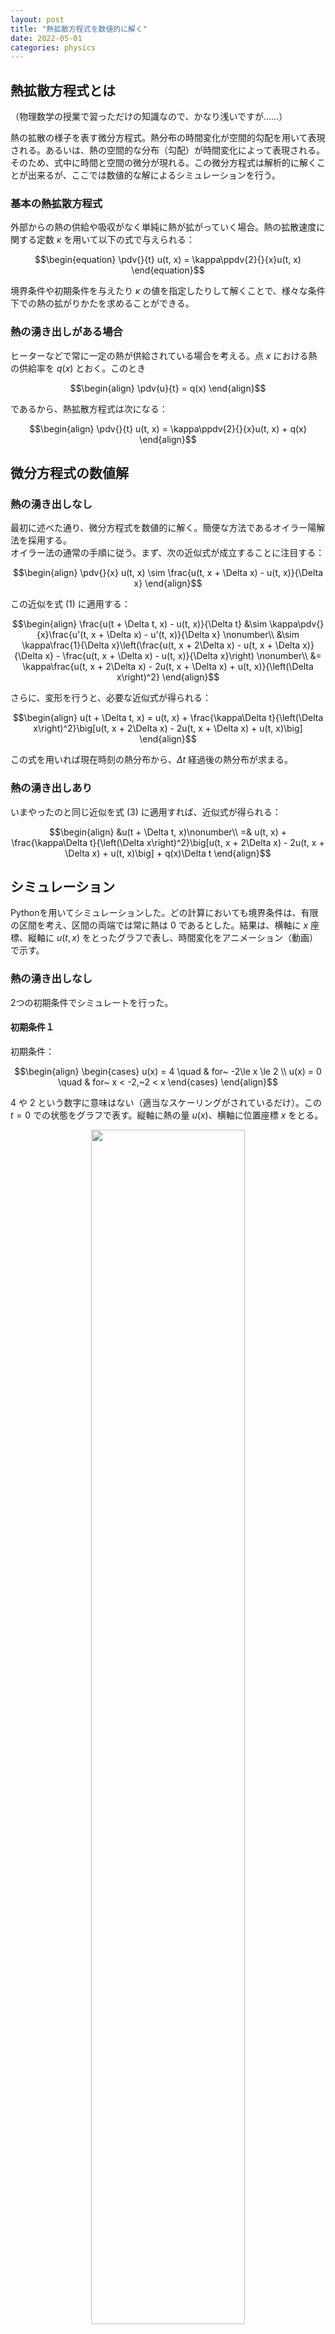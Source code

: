 ```yaml
---
layout: post
title: "熱拡散方程式を数値的に解く"
date: 2022-05-01
categories: physics
---
```


## 熱拡散方程式とは
（物理数学の授業で習っただけの知識なので、かなり浅いですが……）

熱の拡散の様子を表す微分方程式。熱分布の時間変化が空間的勾配を用いて表現される。あるいは、熱の空間的な分布（勾配）が時間変化によって表現される。そのため、式中に時間と空間の微分が現れる。この微分方程式は解析的に解くことが出来るが、ここでは数値的な解によるシミュレーションを行う。

### 基本の熱拡散方程式
外部からの熱の供給や吸収がなく単純に熱が拡がっていく場合。熱の拡散速度に関する定数 $\kappa$ を用いて以下の式で与えられる：

$$\begin{equation}
    \pdv{}{t} u(t, x) = \kappa\ppdv{2}{}{x}u(t, x)
\end{equation}$$

境界条件や初期条件を与えたり $\kappa$ の値を指定したりして解くことで、様々な条件下での熱の拡がりかたを求めることができる。

### 熱の湧き出しがある場合
ヒーターなどで常に一定の熱が供給されている場合を考える。点 $x$ における熱の供給率を $q(x)$ とおく。このとき

$$\begin{align}
    \pdv{u}{t} = q(x)
\end{align}$$

であるから、熱拡散方程式は次になる：

$$\begin{align}
    \pdv{}{t} u(t, x) = \kappa\ppdv{2}{}{x}u(t, x) + q(x)
\end{align}$$

## 微分方程式の数値解
### 熱の湧き出しなし
最初に述べた通り、微分方程式を数値的に解く。簡便な方法であるオイラー陽解法を採用する。  
オイラー法の通常の手順に従う。まず、次の近似式が成立することに注目する：

$$\begin{align}
    \pdv{}{x} u(t, x) \sim \frac{u(t, x + \Delta x) - u(t, x)}{\Delta x}
\end{align}$$

この近似を式 $(1)$ に適用する：

$$\begin{align}
    \frac{u(t + \Delta t, x) - u(t, x)}{\Delta t} &\sim \kappa\pdv{}{x}\frac{u'(t, x + \Delta x) - u'(t, x)}{\Delta x} \nonumber\\
    &\sim \kappa\frac{1}{\Delta x}\left(\frac{u(t, x + 2\Delta x) - u(t, x + \Delta x)}{\Delta x} - \frac{u(t, x + \Delta x) - u(t, x)}{\Delta x}\right) \nonumber\\
    &= \kappa\frac{u(t, x + 2\Delta x) - 2u(t, x + \Delta x) + u(t, x)}{\left(\Delta x\right)^2}
\end{align}$$

さらに、変形を行うと、必要な近似式が得られる：

$$\begin{align}
    u(t + \Delta t, x) = u(t, x) + \frac{\kappa\Delta t}{\left(\Delta x\right)^2}\big[u(t, x + 2\Delta x) - 2u(t, x + \Delta x) + u(t, x)\big]
\end{align}$$

この式を用いれば現在時刻の熱分布から、$\Delta t$ 経過後の熱分布が求まる。

### 熱の湧き出しあり
いまやったのと同じ近似を式 $(3)$ に適用すれば、近似式が得られる：

$$\begin{align}
    &u(t + \Delta t, x)\nonumber\\ =& u(t, x) + \frac{\kappa\Delta t}{\left(\Delta x\right)^2}\big[u(t, x + 2\Delta x) - 2u(t, x + \Delta x) + u(t, x)\big] + q(x)\Delta t
\end{align}$$

## シミュレーション
Pythonを用いてシミュレーションした。どの計算においても境界条件は、有限の区間を考え、区間の両端では常に熱は $0$ であるとした。結果は、横軸に $x$ 座標、縦軸に $u(t, x)$ をとったグラフで表し、時間変化をアニメーション（動画）で示す。

### 熱の湧き出しなし
2つの初期条件でシミュレートを行った。

#### 初期条件１
初期条件：

$$\begin{align}
    \begin{cases}
        u(x) = 4 \quad & for~ -2\le x \le 2 \\
        u(x) = 0 \quad & for~ x < -2,~2 < x
    \end{cases}
\end{align}$$

$4$ や $2$ という数字に意味はない（適当なスケーリングがされているだけ）。この $t = 0$ での状態をグラフで表す。縦軸に熱の量 $u(x)$、横軸に位置座標 $x$ をとる。
<center><img src="/blog/assets/2022-05-01-heat_equation/湧き出しなし_初期条件1.svg" style="width: 70%;"></center>
グラフは、「高い部分＝熱い部分」と見なせばよいと思う。

では、時間を進めると熱がどのように拡散していくかをシミュレートする。式 $(7)$ において $\Delta t = dt = 0.001,~\Delta x = dx = 0.01$ として計算した結果が下の動画：
<center><video src="/blog/assets/2022-05-01-heat_equation/heat1_slow.mp4" controls style="width: 70%;"></video></center>
$u = 0$ と $u = 4$ の境界辺りから熱がゆっくりと拡がっていくのが分かる。

条件はそのままに、シミュレートの時間間隔を大きくしてする。$\Delta t = dt = 0.01,~\Delta x = dx = 0.05$ として計算した：
<center><video src="/blog/assets/2022-05-01-heat_equation/heat1.mp4" controls style="width: 70%;"></video></center>
矩形のグラフが丸みを帯びていく様子が見られる。

#### 初期条件2
初期条件：

$$\begin{align}
    \begin{cases}
        u(x) = x + 4  \quad & for~ -4\le x \le 0 \\
        u(x) = -x + 4 \quad & for~ 0\le x\le 4 \\
        u(x) = 0 \quad & for~ x < -4,~4 < x
    \end{cases}
\end{align}$$

<center><img src="/blog/assets/2022-05-01-heat_equation/湧き出しなし_初期条件2.svg" style="width: 70%;"></center>

上でやったのと同じように、$\Delta t = 0.01,~\Delta x = 0.05$ として（以下のシミュレーションでもこの数値を用いる）計算する：
<center><video src="/blog/assets/2022-05-01-heat_equation/heat2.mp4" controls style="width: 70%;"></video></center>
やはり、時間経過とともにグラフは丸みを帯びてゆく。

また、二つの初期条件において $t = 0$ でのグラフの形は異なるが、どちらも徐々にガウス関数に近い形に変形していくように見える。それには何か理由があるのか、それともただの思い違いなのかは知らない。

### 熱の湧き出しあり
点または区間から一定の熱が供給され続ける場合のシミュレーション。

#### 条件1
空間全体は最初熱を持たず、一点からの熱供給が絶えず行われている場合を考える。
<center><video src="/blog/assets/2022-05-01-heat_equation/heat3.mp4" controls style="width: 70%;"></video></center>
一点から鋭いピークが出現する。湧き出しがない時のような丸みを帯びたグラフへは変化しない。

#### 条件2
条件1と同じ設定で、熱の湧き出しを点ではなく区間（$2\le x\le 3$）とした。
<center><video src="/blog/assets/2022-05-01-heat_equation/heat4.mp4" controls style="width: 70%;"></video></center>
時間経過とともに山のピークがどんどん鋭くなるようだ。延々と続ければ、グラフの形は条件1にに限りなく近づいていくはず。

## 与太話
色々な初期条件・境界条件で試すと面白いはず。それと、拡散方程式に関して気になっていることもある。が、今回はここまでにしておく。

Python コード：

```python
import numpy as np
from matplotlib import pyplot as plt
from matplotlib.animation import FuncAnimation

fig, ax = plt.subplots()

dx = 0.5    # 刻み幅（位置）
dt = 0.1    # 刻み幅（時間）
kappa = 0.05    # 拡散の定数
cons = (dt / dx) * (kappa / dx)

x = np.arange(-10, 10, dx)
u = np.zeros(x.size)

def update(n):
    if n != 0:
        for i in range(1, u.size - 1, 1):
            u[i] += (u[i+1] - 2 * u[i] + u[i-1]) * cons
            # 湧き出しがある場合
            #if 2 <= x[i] <= 3:
            #    u[i] += 0.01 * dt
    
    ax.cla()
    ax.set_ylim(bottom = -0.1, top = 5)
    ax.plot(x, u, 'r', label='$t = ' + '{:.2f}'.format(n * dt) + '$')
    ax.legend()
    ax.set_title('graph title')

def main():
    print(dt * kappa / (dx * dx))
    # 初期条件を設定
    #for i in range(u.size):
    #    if -4 <= x[i] <= 0:
    #        u[i] = x[i] + 4
    #    elif 0 <= x[i] <= 4:
    #        u[i] = -x[i] + 4

    # アニメーション作成
    ani = FuncAnimation(fig, update, frames=range(601), interval=100)
    ani.save(R"directory\heat_simulations.mp4", writer='ffmpeg')
    plt.show()

main()
```
